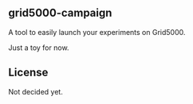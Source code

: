 ## grid5000-campaign
A tool to easily launch your experiments on Grid5000.

Just a toy for now.

## License
Not decided yet.

